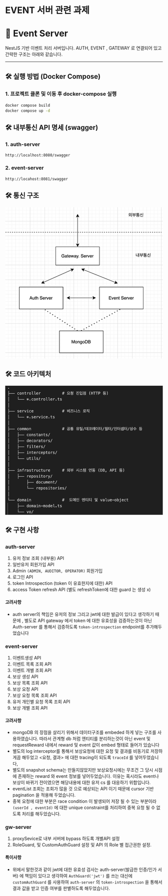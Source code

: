 # EVENT 서버 관련 과제

# 🧩 Event Server

NestJS 기반 이벤트 처리 서버입니다. AUTH, EVENT , GATEWAY 로 연결되어 있고 간략한 구조는 아래와 같습니다.

---

## 🛠️ 실행 방법 (Docker Compose)

### 1. 프로젝트 클론 및 이동 후 docker-compose 실행

```bash
docker compose build
docker compose up -d
```

## 🛠️ 내부통신 API 명세 (swagger)

### 1. auth-server

```
http://localhost:8080/swagger
```

### 2. event-server

```
http://locahost:8081/swagger
```

## 🛠️ 통신 구조

![아키텍처](./image/architecture.png)

## 🛠️ 코드 아키텍처

![코드 아키텍처](./image/code-arch.png)

## 🛠️ 구현 사항

### auth-server

1. 유저 정보 조회 (내부용) API
2. 일반유저 회원가입 API
3. Admin `(ADMIN, AUDITOR, OPERATOR)` 회원가입
4. 로그인 API
5. token Introspection (token 이 유효한지에 대한) API
6. access Token refresh API (별도 refreshToken에 대한 guard 는 생성 x)

#### 고려사항

- auth server의 책임은 유저의 정보 그리고 jwt에 대한 발급이 있다고 생각하기 때문에 , 별도로 API gateway 에서 token 에 대한 유효성을 검증하는것이 아닌 Auth-server 를 통해서 검증하도록 `token-introspection` endpoint를 추가해두었습니다

### event-server

1. 이벤트생성 API
2. 이벤트 목록 조회 API
3. 이벤트 개별 조회 API
4. 보상 생성 API
5. 보상 목록 조회 API
6. 보상 요청 API
7. 보상 요청 목록 조회 API
8. 유저 개인별 요청 목록 조회 API
9. 보상 개별 조회 API

#### 고려사항

- mongoDB 의 장점을 살리기 위해서 데이터구조를 embeded 하게 넣는 구조를 사용하였습니다. 따라서 관계형 db 처럼 엔티티를 분리하는것이 아닌 event 및 requestReward 내에서 reward 및 event 값이 embed 형태로 들어가 있습니다
- 별도의 log interceptor를 통해서 보상요청에 대한 요청 및 결과를 비동기로 저장하게끔 해두었고 <요청, 결과> 에 대한 tracing이 되도록 `traceId` 를 넣어두었습니다,
- 별도의 snapshot schema는 만들지않았지만 보상요청시에는 무조건 그 당시 시점에 존재하는 reward 와 event 정보를 넣어두었습니다. 이유는 혹시라도 event나 보상이 바뀌기 전이였으면 해당내용에 대한 유저 cs 를 대응하기 위합입니다.
- eventList 조회는 조회가 많을 것 으로 예상되는 API 이기 때문에 cursor 기반 pagination 을 적용해 두었습니다.
- 중복 요청에 대한 부분은 race condition 이 발생되어 저장 될 수 있는 부분이라 `(userId , eventId)` 에 대한 unique constraint를 처리하여 중복 요청 될 수 없도록 처리를 해두었습니다.

### gw-server

1. proxySevice로 내부 서버에 bypass 하도록 개별API 설정
2. RoleGuard, 및 CustomAuthGuard 설정 및 API 의 Role 별 접근권한 설정.

#### 특이사항

- 위에서 말한것과 같이 jwt에 대한 유효성 검사는 auth-server(발급한 인증/인가 서버) 에 책임이 있다고 생각하여 `AuthGuard('jwt')` 를 쓰는 대신에 `customAuthGuard` 를 사용하여 `auth-server` 의 `token-introspection` 을 통해서 결과 값을 받고 인증 여부를 판별하도록 해두었습니다.
